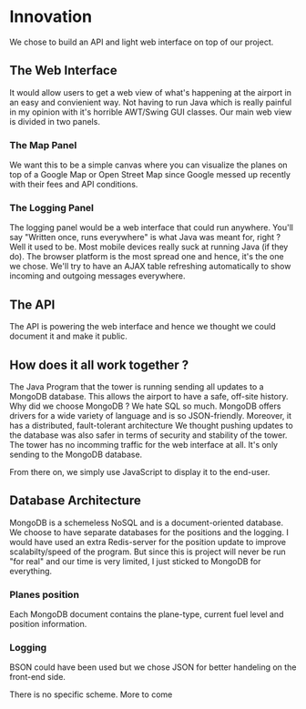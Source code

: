 # Innovation

We chose to build an API and light web interface on top of our project. 

## The Web Interface

It would allow users to get a web view of what's happening at the airport in an easy and convienient way. Not having to run Java which is really painful in my opinion with it's horrible AWT/Swing GUI classes. Our main web view is divided in two panels.

### The Map Panel

We want this to be a simple canvas where you can visualize the planes on top of a Google Map or Open Street Map since Google messed up recently with their fees and API conditions.

### The Logging Panel

The logging panel would be a web interface that could run anywhere. You'll say "Written once, runs everywhere" is what Java was meant for, right ? Well it used to be. Most mobile devices really suck at running Java (if they do). The browser platform is the most spread one and hence, it's the one we chose.
We'll try to have an AJAX table refreshing automatically to show incoming and outgoing messages everywhere.


## The API

The API is powering the web interface and hence we thought we could document it and make it public. 

## How does it all work together ? 

The Java Program that the tower is running sending all updates to a MongoDB database. This allows the airport to have a safe, off-site history. Why did we choose MongoDB ? We hate SQL so much. MongoDB offers drivers for a wide variety of language and is so JSON-friendly. Moreover, it has a distributed, fault-tolerant architecture
We thought pushing updates to the database was also safer in terms of security and stability of the tower. The tower has no incomming traffic for the web interface at all. It's only sending to the MongoDB database.

From there on, we simply use JavaScript to display it to the end-user.

## Database Architecture

MongoDB is a schemeless NoSQL and is a document-oriented database. We choose to have separate databases for the positions and the logging. I would have used an extra Redis-server for the position update to improve scalabilty/speed of the program. But since this is project will never be run "for real" and our time is very limited, I just sticked to MongoDB for everything.

### Planes position

Each MongoDB document contains the plane-type, current fuel level and position information.

### Logging

BSON could have been used but we chose JSON for better handeling on the front-end side.

There is no specific scheme. More to come